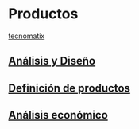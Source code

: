 

# Productos
 

[tecnomatix](//Tile-Tech/tecnomatix_report)

## [Análisis y Diseño](./1-analisis-disenio)
## [Definición de productos](./2-definicion-de-productos)
## [Análisis económico](./3-analisis_economico)